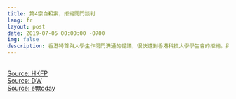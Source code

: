 ```yaml
---
title: 第4宗自殺案，拒絕閉門談判
lang: fr
layout: post
date: 2019-07-05 00:00:00 -0700
img: false
description: 香港特首與大學生作閉門溝通的提議，很快遭到香港科技大學學生會的拒絕。與此同時，香港出現同"反送中"有關的第4宗自殺案。
---
```


<br>[Source: HKFP](https://www.hongkongfp.com/2019/07/05/business-chambers-lawyers-academics-foreign-states-react-storming-hong-kongs-legislature/)
<br>[Source: DW](https://www.dw.com/zh/%E5%AD%A6%E7%94%9F%E5%9D%9A%E6%8C%815%E5%A4%A7%E8%AF%89%E6%B1%82-%E6%8B%92%E7%BB%9D%E5%90%8C%E6%9E%97%E9%83%91%E9%97%AD%E9%97%A8%E8%B0%88%E5%88%A4/a-49490049)
<br>[Source: etttoday](https://www.ettoday.net/news/20190705/1483099.htm)